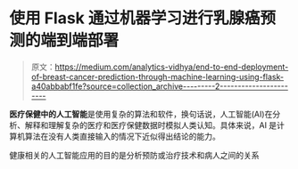 # 使用 Flask 通过机器学习进行乳腺癌预测的端到端部署

> 原文：<https://medium.com/analytics-vidhya/end-to-end-deployment-of-breast-cancer-prediction-through-machine-learning-using-flask-a40abbabf1fe?source=collection_archive---------2----------------------->

**医疗保健中的人工智能**是使用复杂的算法和软件，换句话说，人工智能(AI)在分析、解释和理解复杂的医疗和医疗保健数据时模拟人类认知。具体来说，AI 是计算机算法在没有人类直接输入的情况下近似得出结论的能力。

健康相关的人工智能应用的目的是分析预防或治疗技术和病人之间的关系